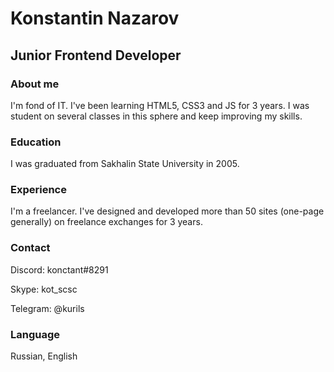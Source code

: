 # Konstantin Nazarov
## Junior Frontend Developer

### About me
I'm fond of IT. I've been learning HTML5, CSS3 and JS for 3 years. I was student on several classes in this sphere and keep improving my skills.

### Education
I was graduated from Sakhalin State University in 2005.

### Experience
I'm a freelancer. I've designed and developed more than 50 sites (one-page generally) on freelance exchanges for 3 years.

### Contact
Discord: konctant#8291

Skype: kot_scsc

Telegram: @kurils

### Language
Russian, English
